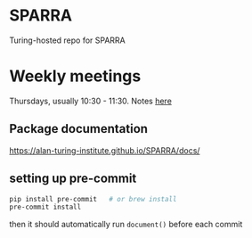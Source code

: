 # SPARRA
Turing-hosted repo for SPARRA

# Weekly meetings
Thursdays, usually 10:30 - 11:30. Notes [here](https://hackmd.io/@hdduncan/BJRce3fYa)


## Package documentation

https://alan-turing-institute.github.io/SPARRA/docs/


## setting up pre-commit

```bash
pip install pre-commit   # or brew install
pre-commit install
```

then it should automatically run `document()` before each commit
